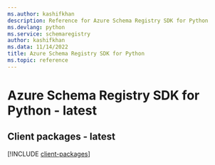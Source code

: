 ```yaml
---
ms.author: kashifkhan
description: Reference for Azure Schema Registry SDK for Python
ms.devlang: python
ms.service: schemaregistry
author: kashifkhan
ms.data: 11/14/2022
title: Azure Schema Registry SDK for Python
ms.topic: reference
---
```

# Azure Schema Registry SDK for Python - latest

## Client packages - latest
[!INCLUDE [client-packages](schema-registry-client-index.md)]